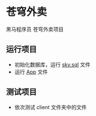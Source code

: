 # 苍穹外卖

黑马程序员 苍穹外卖项目

## 运行项目

- 初始化数据库，运行 [sky.sql](sql/sky.sql) 文件
- 运行 [App](sky-server/src/main/java/com/sky/SkyApplication.java) 文件

## 测试项目

- 依次测试 client 文件夹中的文件